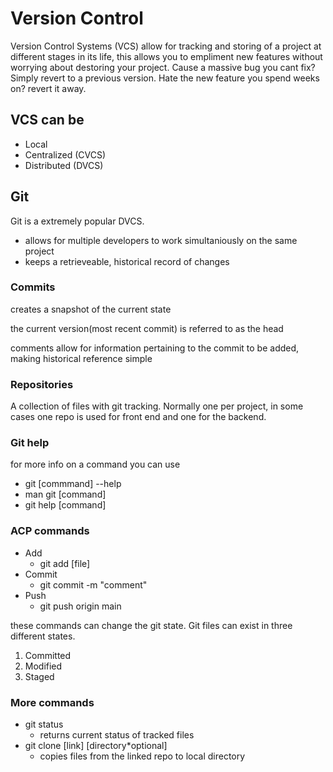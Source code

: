 # Version Control

Version Control Systems (VCS) allow for tracking and storing of a project at different stages in its life, this allows you to empliment new features without 
worrying about destoring your project. Cause a massive bug you cant fix? Simply revert to a previous version. Hate the new feature you spend weeks on? revert it away.

## VCS can be

- Local
- Centralized (CVCS)
- Distributed (DVCS)

## Git

Git is a extremely popular DVCS.

- allows for multiple developers to work simultaniously on the same project
- keeps a retrieveable, historical record of changes 

### Commits

creates a snapshot of the current state

the current version(most recent commit) is referred to as the head

comments allow for information pertaining to the commit to be added, making historical reference simple

### Repositories

A collection of files with git tracking. Normally one per project, in some cases one repo is used for front end and one  for the backend.

### Git help

for more info on a command you can use

- git [commmand] --help
- man git [command]
- git help [command]

### ACP commands

- Add
  - git add [file]
- Commit
  - git commit -m "comment"
- Push
  - git push origin main

these commands can change the git state. Git files can exist in three different states.

1. Committed
2. Modified
3. Staged

### More commands

- git status
  - returns current status of tracked files
- git clone [link] [directory*optional]
  - copies files from the linked repo to local directory
  